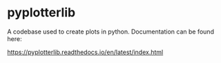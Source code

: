# pyplotterlib

A codebase used to create plots in python. Documentation can be found here:

https://pyplotterlib.readthedocs.io/en/latest/index.html

